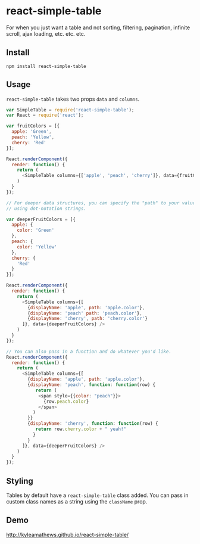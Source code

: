 react-simple-table
==================

For when you just want a table and not sorting, filtering, pagination,
infinite scroll, ajax loading, etc. etc. etc.

## Install
`npm install react-simple-table`

## Usage
`react-simple-table` takes two props `data` and `columns`.

````javascript
var SimpleTable = require('react-simple-table');
var React = require('react');

var fruitColors = [{
  apple: 'Green',
  peach: 'Yellow',
  cherry: 'Red'
}];

React.renderComponent({
  render: function() {
    return (
      <SimpleTable columns={['apple', 'peach', 'cherry']}, data={fruitColors} />
    )
  }
});

// For deeper data structures, you can specify the "path" to your values
// using dot-notation strings.

var deeperFruitColors = [{
  apple: {
    color: 'Green'
  },
  peach: {
    color: 'Yellow'
  },
  cherry: {
    'Red'
  }
}];

React.renderComponent({
  render: function() {
    return (
      <SimpleTable columns={[
        {displayName: 'apple', path: 'apple.color'},
        {displayName: 'peach' path: 'peach.color'},
        {displayName: 'cherry', path: 'cherry.color'}
      ]}, data={deeperFruitColors} />
    )
  }
});

// You can also pass in a function and do whatever you'd like.
React.renderComponent({
  render: function() {
    return (
      <SimpleTable columns={[
        {displayName: 'apple', path: 'apple.color'},
        {displayName: 'peach', function: function(row) {
           return (
            <span style={{color: "peach"}}>
              {row.peach.color}
            </span>
          )
        }}
        {displayName: 'cherry', function: function(row) {
           return row.cherry.color + " yeah!"
          }
        }
      ]}, data={deeperFruitColors} />
    )
  }
});
````

## Styling
Tables by default have a `react-simple-table` class added. You can pass
in custom class names as a string using the `className` prop.

## Demo
http://kyleamathews.github.io/react-simple-table/
